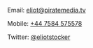 Email: [eliot@piratemedia.tv](mailto:eliot@piraremedia.tv)

Mobile: [+44 7584 575578](tel:+447584575578)

Twitter: [@eliotstocker](https://www.twitter.com/eliotstocker)